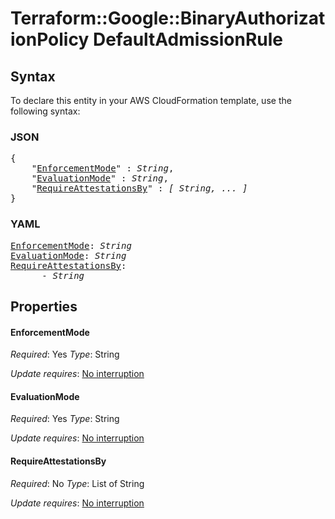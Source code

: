 # Terraform::Google::BinaryAuthorizationPolicy DefaultAdmissionRule

## Syntax

To declare this entity in your AWS CloudFormation template, use the following syntax:

### JSON

<pre>
{
    "<a href="#enforcementmode" title="EnforcementMode">EnforcementMode</a>" : <i>String</i>,
    "<a href="#evaluationmode" title="EvaluationMode">EvaluationMode</a>" : <i>String</i>,
    "<a href="#requireattestationsby" title="RequireAttestationsBy">RequireAttestationsBy</a>" : <i>[ String, ... ]</i>
}
</pre>

### YAML

<pre>
<a href="#enforcementmode" title="EnforcementMode">EnforcementMode</a>: <i>String</i>
<a href="#evaluationmode" title="EvaluationMode">EvaluationMode</a>: <i>String</i>
<a href="#requireattestationsby" title="RequireAttestationsBy">RequireAttestationsBy</a>: <i>
      - String</i>
</pre>

## Properties

#### EnforcementMode

_Required_: Yes
_Type_: String

_Update requires_: [No interruption](https://docs.aws.amazon.com/AWSCloudFormation/latest/UserGuide/using-cfn-updating-stacks-update-behaviors.html#update-no-interrupt)

#### EvaluationMode

_Required_: Yes
_Type_: String

_Update requires_: [No interruption](https://docs.aws.amazon.com/AWSCloudFormation/latest/UserGuide/using-cfn-updating-stacks-update-behaviors.html#update-no-interrupt)

#### RequireAttestationsBy

_Required_: No
_Type_: List of String

_Update requires_: [No interruption](https://docs.aws.amazon.com/AWSCloudFormation/latest/UserGuide/using-cfn-updating-stacks-update-behaviors.html#update-no-interrupt)

